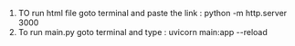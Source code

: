 1) TO run html file goto terminal and paste the link :  python -m http.server 3000
2) To run main.py goto terminal and type : uvicorn main:app --reload
